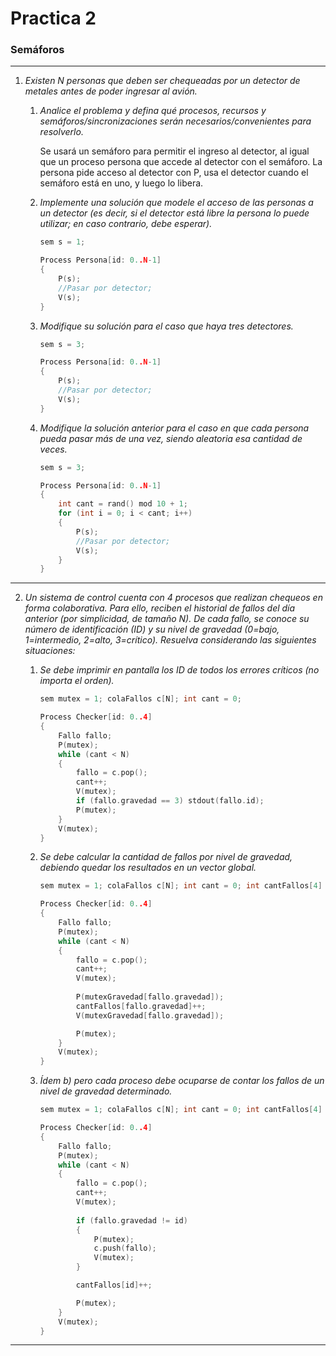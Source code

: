# Practica 2

### Semáforos

---

1. _Existen N personas que deben ser chequeadas por un detector de metales antes de poder ingresar al avión._

    1. _Analice el problema y defina qué procesos, recursos y semáforos/sincronizaciones serán necesarios/convenientes para resolverlo._

        Se usará un semáforo para permitir el ingreso al detector, al igual que un proceso persona que accede al detector con el semáforo. La persona pide acceso al detector con P, usa el detector cuando el semáforo está en uno, y luego lo libera.

    2. _Implemente una solución que modele el acceso de las personas a un detector (es decir, si el detector está libre la persona lo puede utilizar; en caso contrario, debe esperar)._

        ```c
        sem s = 1;

        Process Persona[id: 0..N-1]
        {
            P(s);
            //Pasar por detector;
            V(s);
        }
        ```

    3. _Modifique su solución para el caso que haya tres detectores._

        ```c
        sem s = 3;

        Process Persona[id: 0..N-1]
        {
            P(s);
            //Pasar por detector;
            V(s);
        }
        ```

    4. _Modifique la solución anterior para el caso en que cada persona pueda pasar más de una vez, siendo aleatoria esa cantidad de veces._

        ```c
        sem s = 3;

        Process Persona[id: 0..N-1]
        {
            int cant = rand() mod 10 + 1;
            for (int i = 0; i < cant; i++)
            {
                P(s);
                //Pasar por detector;
                V(s);
            }
        }
        ```

---

2. _Un sistema de control cuenta con 4 procesos que realizan chequeos en forma colaborativa. Para ello, reciben el historial de fallos del día anterior (por simplicidad, de tamaño N). De cada fallo, se conoce su número de identificación (ID) y su nivel de gravedad (0=bajo, 1=intermedio, 2=alto, 3=crítico). Resuelva considerando las siguientes situaciones:_

    1. _Se debe imprimir en pantalla los ID de todos los errores críticos (no importa el orden)._

        ```c
        sem mutex = 1; colaFallos c[N]; int cant = 0;

        Process Checker[id: 0..4]
        {
            Fallo fallo;
            P(mutex);
            while (cant < N)
            {
                fallo = c.pop();
                cant++;
                V(mutex);
                if (fallo.gravedad == 3) stdout(fallo.id);
                P(mutex);
            }
            V(mutex);
        }
        ```

    2. _Se debe calcular la cantidad de fallos por nivel de gravedad, debiendo quedar los resultados en un vector global._

        ```c
        sem mutex = 1; colaFallos c[N]; int cant = 0; int cantFallos[4] = ([4] = 0); sem mutexGravedad[4] = ([4] = 0);

        Process Checker[id: 0..4]
        {
            Fallo fallo;
            P(mutex);
            while (cant < N)
            {
                fallo = c.pop();
                cant++;
                V(mutex);
                
                P(mutexGravedad[fallo.gravedad]);
                cantFallos[fallo.gravedad]++;
                V(mutexGravedad[fallo.gravedad]);

                P(mutex);
            }
            V(mutex);
        }
        ```

    3. _Ídem b) pero cada proceso debe ocuparse de contar los fallos de un nivel de gravedad determinado._

        ```c
        sem mutex = 1; colaFallos c[N]; int cant = 0; int cantFallos[4] = ([4] = 0);

        Process Checker[id: 0..4]
        {
            Fallo fallo;
            P(mutex);
            while (cant < N)
            {
                fallo = c.pop();
                cant++;
                V(mutex);
                
                if (fallo.gravedad != id) 
                {
                    P(mutex);
                    c.push(fallo);
                    V(mutex);
                }

                cantFallos[id]++;

                P(mutex);
            }
            V(mutex);
        }
        ```

---